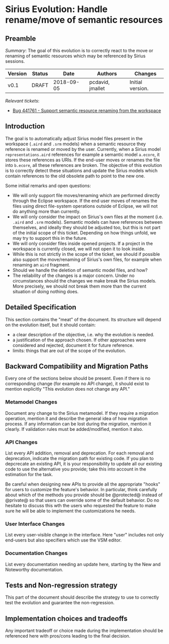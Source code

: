 # Sirius Evolution: Handle rename/move of semantic resources

## Preamble

_Summary_: The goal of this evolution is to correctly react to the move or renaming of semantic resources which may be referenced by Sirius sessions.


| Version | Status | Date       | Authors            | Changes           |
|---------|--------|------------|--------------------|-------------------|
|    v0.1 |  DRAFT | 2018-09-05 |   pcdavid, jmallet | Initial version.  |

_Relevant tickets_:

* [Bug 441761 - Support semantic resource renaming from the workspace](https://bugs.eclipse.org/bugs/show_bug.cgi?id=441761)

## Introduction

The goal is to automatically adjust Sirius model files present in the workspace (`.aird` and `.srm` models) when a semantic resource they reference is renamed or moved by the user. Currently, when a Sirius model `representations.aird` references for example a semantic model `a.ecore`, it stores these references as URIs. If the end-user moves or renames the file into `b.ecore`, all these references are broken. The objective of this evolution is to correctly detect these situations and update the Sirius models which contain references to the old obsolete path to point to the new one.

Some initial remarks and open questions:
* We will only support file moves/renaming which are performed directly through the Eclipse workspace. If the end user moves of renames the files using direct file-system operations outside of Eclipse, we will not do anything more than currently.
* We will only consider the impact on Sirius's own files at the moment (i.e. `.aird` and `.srm` models). Semantic models can have references between themselves, and ideally they should be adjusted too, but this is not part of the initial scope of this ticket. Depending on how things unfold, we may try to support this in the future.
* We will only consider files inside opened projects. If a project in the workspace is currently closed, we will not open it to look inside.
* While this is not strictly in the scope of the ticket, we should if possible also support the move/renaming of Sirius's own files, for example when renaming an `aird` fragment.
* Should we handle the deletion of semantic model files, and how?
* The reliability of the changes is a major concern. Under no circumstances should the changes we make break the Sirius models. More precisely, we should not break them more than the current situation of doing nothing does.

## Detailed Specification

This section contains the "meat" of the document. Its structure will depend on the evolution itself, but it should contain:

* a clear description of the objective, i.e. why the evolution is needed.
* a justification of the approach chosen. If other approaches were considered and rejected, document it for future reference.
* limits: things that are out of the scope of the evolution.

## Backward Compatibility and Migration Paths

Every one of the sections below should be present. Even if there is no corresponding change (for example no API change), it should exist to mention explicitly "This evolution does not change any API."

### Metamodel Changes

Document any change to the Sirius metamodel. If they require a migration operation, mention it and describe the general idea of how migration process. If any information can be lost during the migration, mention it clearly. If validation rules must be added/modified, mention it also.
  
### API Changes

List every API addition, removal and deprecation. For each removal and deprecation, indicate the migration path for existing code. If you plan to depcrecate an existing API, it is your responsibility to update all our existing code to use the alternative you provide; take this into account in the estimation for the task.

Be careful when designing new APIs to provide all the appropriate "hooks" for users to customize the feature's behavior. In particular, think carefully about which of the methods you provide should be @protected@ instead of @private@ so that users can override some of the default behavior. Do no hesitate to discuss this wth the users  who requested the feature to make sure he will be able to implement the customizations he needs.

### User Interface Changes

List every user-visible change in the interface. Here "user" includes not only end-users but also specifiers which use the VSM editor.

### Documentation Changes

List every documentation needing an update here, starting by the New and Noteworthy documentation.

## Tests and Non-regression strategy

This part of the document should describe the strategy to use to correctly test the evolution and guarantee the non-regression.  

## Implementation choices and tradeoffs

Any important tradeoff or choice made during the implementation should be referenced here with pros/cons leading to the final decision.
